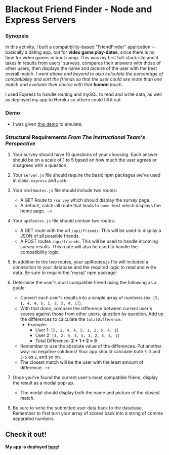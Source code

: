 # Blackout Friend Finder - Node and Express Servers

### Synopsis

In this activity, I built a compatibility-based "FriendFinder" application -- basically a dating app, but for **video game play-dates**, since there is no time for video games in boot camp. This was my first full-stack site and it takes in results from users' surveys, compares their answers with those of other users, then displays the name and picture of the user with the best overall match. _I went above and beyond to also calculate the percentage of compatibility and sort the friends so that the user could see more than one match and evaluate their choice with that **human** touch._

I used Express to handle routing and mySQL to read and write data, as well as deployed my app to Heroku so others could fill it out.

### Demo

- I was given [this demo](https://friend-finder-fsf.herokuapp.com/) to emulate.

### Structural Requirements _From The Instructional Team's Perspective_

1. Your survey should have 10 questions of your choosing. Each answer should be on a scale of 1 to 5 based on how much the user agrees or disagrees with a question.

2. Your `server.js` file should require the basic npm packages we've used in class: `express` and `path`.

3. Your `htmlRoutes.js` file should include two routes:

   - A GET Route to `/survey` which should display the survey page.
   - A default, catch-all route that leads to `home.html` which displays the home page. -->

4. Your `apiRoutes.js` file should contain two routes:

   - A GET route with the url `/api/friends`. This will be used to display a JSON of all possible friends.
   - A POST routes `/api/friends`. This will be used to handle incoming survey results. This route will also be used to handle the compatibility logic.

5. In addition to the two routes, your apiRoutes.js file will included a connection to your database and the required logic to read and write data. Be sure to require the 'mysql' npm package!

6. Determine the user's most compatible friend using the following as a guide:

   - Convert each user's results into a simple array of numbers (ex: `[5, 1, 4, 4, 5, 1, 2, 5, 4, 1]`).
   - With that done, compare the difference between current user's scores against those from other users, question by question. Add up the differences to calculate the `totalDifference`.
     - Example:
       - User 1: `[5, 1, 4, 4, 5, 1, 2, 5, 4, 1]`
       - User 2: `[3, 2, 6, 4, 5, 1, 2, 5, 4, 1]`
       - Total Difference: **2 + 1 + 2 =** **_5_**
   - Remember to use the absolute value of the differences. Put another way: no negative solutions! Your app should calculate both `5-3` and `3-5` as `2`, and so on.
   - The closest match will be the user with the least amount of difference. -->

7. Once you've found the current user's most compatible friend, display the result as a modal pop-up.

   - The modal should display both the name and picture of the closest match.

8. Be sure to write the submitted user data back to the database. Remember to first turn your array of scores back into a string of comma separated numbers.

## Check it out!

**My app is deployed [here](https://secret-citadel-85685.herokuapp.com/)!**
